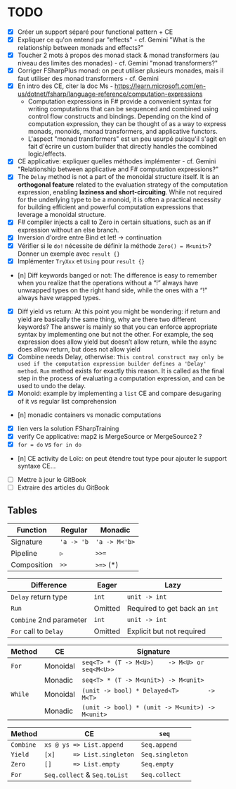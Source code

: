 # TODO

- [x] Créer un support séparé pour functional pattern + CE
- [x] Expliquer ce qu'on entend par "effects" - cf. Gemini "What is the relationship between monads and effects?"
- [x] Toucher 2 mots à propos des monad stack & monad transformers (au niveau des limites des monades) - cf. Gemini "monad transformers?"
- [x] Corriger FSharpPlus monad: on peut utiliser plusieurs monades, mais il faut utiliser des monad transformers - cf. Gemini
- [x] En intro des CE, citer la doc Ms - https://learn.microsoft.com/en-us/dotnet/fsharp/language-reference/computation-expressions
  - Computation expressions in F# provide a convenient syntax for writing computations that can be sequenced and combined using control flow constructs and bindings. Depending on the kind of computation expression, they can be thought of as a way to express monads, monoids, monad transformers, and applicative functors.
  - L'aspect "monad transformers" est un peu usurpé puisqu'il s'agit en fait d'écrire un custom builder that directly handles the combined logic/effects.
- [x] CE applicative: expliquer quelles méthodes implémenter - cf. Gemini "Relationship between applicative and F# computation expressions?"
- [x] The `Delay` method is not a part of the monoidal structure itself. It is an **orthogonal feature** related to the evaluation strategy of the computation expression, enabling **laziness and short-circuiting**. While not required for the underlying type to be a monoid, it is often a practical necessity for building efficient and powerful computation expressions that leverage a monoidal structure.
- [x] F# compiler injects a call to Zero in certain situations, such as an if expression without an else branch.
- [x] Inversion d'ordre entre Bind et let! -> continuation
- [x] Vérifier si le `do!` nécessite de définir la méthode `Zero() = M<unit>`? Donner un exemple avec `result {}`
- [x] Implémenter `TryXxx` et `Using` pour `result {}`
- [n] Diff keywords banged or not: The difference is easy to remember when you realize that the operations without a “!” always have unwrapped types on the right hand side, while the ones with a “!” always have wrapped types.
- [x] Diff yield vs return: At this point you might be wondering: if return and yield are basically the same thing, why are there two different keywords? The answer is mainly so that you can enforce appropriate syntax by implementing one but not the other. For example, the seq expression does allow yield but doesn’t allow return, while the async does allow return, but does not allow yield
- [x] Combine needs Delay, otherwise: `This control construct may only be used if the computation expression builder defines a 'Delay' method`. `Run` method exists for exactly this reason. It is called as the final step in the process of evaluating a computation expression, and can be used to undo the delay.
- [x] Monoid: example by implementing a `list` CE and compare desugaring of it vs regular list comprehension
- [n] monadic containers vs monadic computations
- [x] lien vers la solution FSharpTraining
- [x] verify Ce applicative: map2 is MergeSource or MergeSource2 ?
- [x] `for = do` vs `for in do`
- [n] CE activity de Loïc: on peut étendre tout type pour ajouter le support syntaxe CE...
- [ ] Mettre à jour le GitBook
- [ ] Extraire des articles du GitBook

## Tables

| Function    | Regular    | Monadic       |
|-------------|------------|---------------|
| Signature   | `'a -> 'b` | `'a -> M<'b>` |
| Pipeline    | `▷`        | `>>=`         |
| Composition | `>>`       | `>=>` (*)     |

| Difference              | Eager   | Lazy                          |
|-------------------------|---------|-------------------------------|
| `Delay` return type     | `int`   | `unit -> int`                 |
| `Run`                   | Omitted | Required to get back an `int` |
| `Combine` 2nd parameter | `int`   | `unit -> int`                 |
| `For` call to `Delay`   | Omitted | Explicit but not required     |

| Method  | CE       | Signature                                       |
|---------|----------|-------------------------------------------------|
| `For`   | Monoidal | `seq<T> * (T -> M<U>)    -> M<U> or seq<M<U>>`  |
|         | Monadic  | `seq<T> * (T -> M<unit>) -> M<unit>`            |
| `While` | Monoidal | `(unit -> bool) * Delayed<T>        -> M<T>`    |
|         | Monadic  | `(unit -> bool) * (unit -> M<unit>) -> M<unit>` |

| Method    | CE                           | `seq`           |
|-----------|------------------------------|-----------------|
| `Combine` | `xs @ ys => List.append`     | `Seq.append`    |
| `Yield`   | `[x]     => List.singleton`  | `Seq.singleton` |
| `Zero`    | `[]      => List.empty`      | `Seq.empty`     |
| `For`     | `Seq.collect` & `Seq.toList` | `Seq.collect`   |
